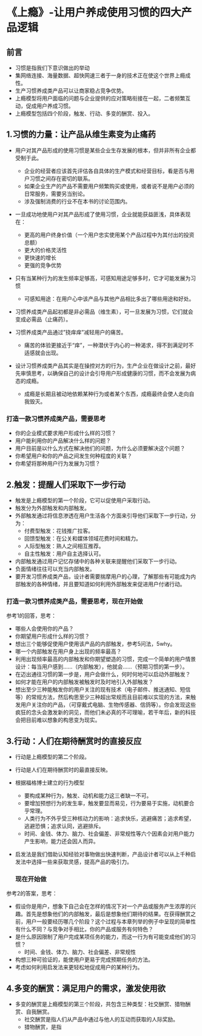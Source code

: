 # 《上瘾》-让用户养成使用习惯的四大产品逻辑

## 前言

* 习惯是指我们下意识做出的举动
* 集网络连接、海量数据、超快网速三者于一身的技术正在使这个世界上瘾成性。
* 生产习惯养成类产品可以让商家稳占竞争优势。
* 上瘾模型将用户面临的问题与企业提供的应对策略衔接在一起，二者频繁互动，促成用户养成习惯。
* 上瘾模型包括四个阶段，触发、行动、多变的酬赏、投入。

## 1.习惯的力量：让产品从维生素变为止痛药

* 用户对其产品形成的使用习惯是某些企业生存发展的根本，但并非所有企业都受制于此。
  * 企业的经营者应该首先评估各自具体的生产模式和经营目标，看是否与用户习惯之间存在密切的联系。
  * 如果企业生产的产品不需要用户频繁购买或使用，或者说不是用户必须的日常服务，需要另当别论。
  * 涉及强制消费的行业不在本书的讨论范围内。
* 一旦成功地使用户对其产品形成了使用习惯，企业就能获益匪浅，具体表现在：
  * 更高的用户终身价值（一个用户忠实使用某个产品过程中为其付出的投资总额）
  * 更大的价格灵活性
  * 更快速的增长
  * 更强的竞争优势

* 只有当某种行为的发生频率足够高，可感知用途足够多时，它才可能发展为习惯
  * 可感知用途：在用户心中该产品与其他产品相比多出了哪些用途和好处。

* 习惯养成类产品起初都是非必需品（维生素），可一旦发展为习惯，它们就会变成必需品（止痛药）。
* 习惯养成类产品通过”挠痒痒”减轻用户的痛苦。
  * 痛苦的体验更接近于“痒”，一种潜伏于内心的一种渴求，得不到满足时不适感就会出现。
* 设计习惯养成类产品其实是在操控对方的行为，生产企业在做设计之前，最好先审慎思考，以确保自己的设计会引导用户形成健康的习惯，而不会发展为病态的成瘾。
  * 成瘾是长期且被动地依赖某种行为或者某个东西，成瘾最终会使人走向自我毁灭。

### 打造一款习惯养成类产品，需要思考

* 你的企业模式要求用户形成什么样的习惯？
* 用户能利用你的产品解决什么样的问题？
* 用户目前是以什么方式在解决他们的问题，为什么必须要解决这个问题？
* 你希望用户和你的产品之间发生何种程度的关联？
* 你希望将那种用户行为发展为习惯？

## 2.触发：提醒人们采取下一步行动

* 触发是上瘾模型的第一个阶段，它可以促使用户采取行动。
* 触发分为外部触发和内部触发。
* 外部触发通过将信息渗透在用户生活各个方面来引导他们采取下一步行动，分为：
  * 付费型触发：花钱推广拉客。
  * 回馈型触发：在公关和媒体领域花费时间和精力。
  * 人际型触发：熟人之间相互推荐。
  * 自主性触发：用户自主选择认可。
* 内部触发通过用户记忆存储中的各种关联来提醒他们采取下一步行动。
* 负面情绪往往可以充当内部触发。
* 要开发习惯养成类产品，设计者需要揣摩用户的心理，了解那些有可能成为内部触发的各种情绪，并且要知道如何利用外部触发来促进用户付诸行动。

### 打造一款习惯养成类产品，需要思考，现在开始做

参考1的回答，思考：

* 哪些人会使用你的产品？
* 你期望用户形成什么样的习惯？
* 想出三个能够促使用户使用该产品的内部触发，参考5问法，5why。
* 哪一个内部触发在用户身上出现的频率最高？
* 利用出现频率最高的内部触发和你期望塑造的习惯，完成一个简单的用户情景设计：每当用户感到……（内部触发），他就会……（预期习惯的第一步）。
* 在迈出通往习惯的第一步是，用户会做什么，何时何地可以启动外部触发？
* 如何才能在用户的内部触发被触发时及时地引入外部触发？
* 想出至少三种能触发你的用户关注的现有技术（电子邮件、推送通知、短信等）的常规方法，然后构思至少三种超出常规而且目前难以实现的方法，来触发用户关注你的产品，（可穿戴式电脑、生物传感器、信鸽等）。你会发现这些疯狂的念头会激发新的洞见，而他们未必真的不可理喻，若干年后，新的科技会把目前难以想象的构思变为现实。

## 3.行动：人们在期待酬赏时的直接反应

* 行动是上瘾模型的第二个阶段。

* 行动是人们在期待酬赏时的最直接反映。

* 根据福格博士建立的行为模型

  * 要构成某种行为，触发、动机和能力这三者缺一不可。
  * 要增加预想行为的发生率，触发要显而易见，行为要易于实施，动机要合乎常理。
  * 人类行为不外乎受三种核动力的影响：追求快乐，逃避痛苦；追求希望，逃避恐惧；追求认同，逃避排斥。
  * 时间、金钱、体力、脑力、社会偏差、非常规性等六个因素会对用户能力产生影响，能力还会因人而异。

* 启发法是我们借助认知经验对事物做出快速判断，产品设计者可以从上千种启发法中选择一些来获取灵感，提高产品的吸引力。

  ### 现在开始做

参考2的答案，思考：

* 假设你是用户，想象下自己会在怎样的情况下对一个产品或服务产生浓厚的兴趣。首先是想象他们的内部触发，最后是想象他们期待的结果。在获得酬赏之前，用户一般要经历哪几个阶段？这个过程与本章列举的例子中呈现的简单性有什么不同？与竞争对手相比，你的产品或服务有何特色？
* 是什么原因限制了用户完成某项任务的能力，而这一行为有可能变成他们的习惯？
  * 时间、金钱、体力、脑力、社会偏差、非常规性
* 构想三种可验证的，能使用户更易于完成预期任务的方法。
* 考虑如何利用启发法来更轻松地促成用户的某种行为。

## 4.多变的酬赏：满足用户的需求，激发使用欲

* 多变的酬赏是上瘾模型的第三个阶段，共包含三种类型：社交酬赏、猎物酬赏、自我酬赏。
  * 社交酬赏是指人们从产品中通过与他人的互动而获取的人际奖励。
  * 猎物酬赏，是指